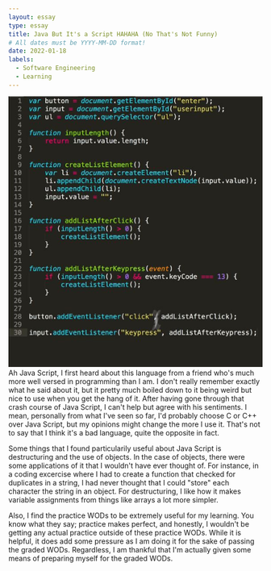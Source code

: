 ```yaml
---
layout: essay
type: essay
title: Java But It's a Script HAHAHA (No That's Not Funny)
# All dates must be YYYY-MM-DD format!
date: 2022-01-18
labels:
  - Software Engineering
  - Learning
---
```


<img class="ui left circle floated image" src="../images/javascript.jpg">
Ah Java Script, I first heard about this language from a friend who's much more well versed in programming than I am. I don't really remember exactly what he said about it, but it pretty much boiled down to it being weird but nice to use when you get the hang of it. After having gone through that crash course of Java Script, I can't help but agree with his sentiments. I mean, personally from what I've seen so far, I'd probably choose C or C++ over Java Script, but my opinions might change the more I use it. That's not to say that I think it's a bad language, quite the opposite in fact.

Some things that I found particularily useful about Java Script is destructuring and the use of objects. In the case of objects, there were some applications of it that I wouldn't have ever thought of. For instance, in a coding excercise where I had to create a function that checked for duplicates in a string, I had never thought that I could "store" each character the string in an object. For destructuring, I like how it makes variable assignments from things like arrays a lot more simpler.

Also, I find the practice WODs to be extremely useful for my learning. You know what they say; practice makes perfect, and honestly, I wouldn't be getting any actual practice outside of these practice WODs. While it is helpful, it does add some pressure as I am doing it for the sake of passing the graded WODs. Regardless, I am thankful that I'm actually given some means of preparing myself for the graded WODs.
 
